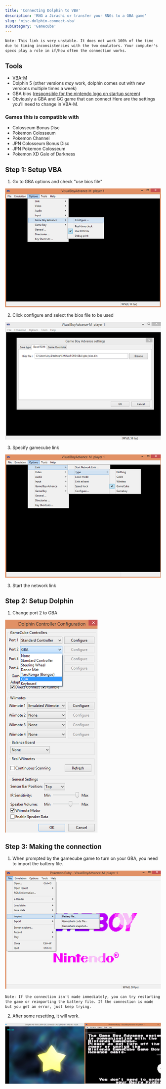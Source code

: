 ```yaml
---
title: 'Connecting Dolphin to VBA'
description: 'RNG a Jirachi or transfer your RNGs to a GBA game'
slug: 'misc-dolphin-connect-vba'
subCategory: 'Gamecube'
---
```


```
Note: This link is very unstable. It does not work 100% of the time due to timing inconsistencies with the two emulators. Your computer's specs play a role in if/how often the connection works.
```

## Tools

- [VBA-M](https://sourceforge.net/projects/vbam/)
- Dolphin 5 (other versions _may_ work, dolphin comes out with new versions multiple times a week)
- GBA bios ([responsible for the nintendo logo on startup screen](http://imgur.com/byn7Kfb))
- Obviously a GBA and GC game that can connect
  Here are the settings you'll need to change in VBA-M.

### Games this is compatible with

- Colosseum Bonus Disc
- Pokemon Colosseum
- Pokemon Channel
- JPN Colosseum Bonus Disc
- JPN Pokemon Colosseum
- Pokemon XD Gale of Darkness

## Step 1: Setup VBA

1. Go to GBA options and check "use bios file"

![Setup Bios](../../images/Tools-and-Emulators/VBA-to-Dolphin/Setup.png)

2. Click configure and select the bios file to be used

![Select Bios](../../images/Tools-and-Emulators/VBA-to-Dolphin/Setup-2.png)

3. Specify gamecube link

![Gamecube Link](../../images/Tools-and-Emulators/VBA-to-Dolphin/Gamecube-Link.png)

3. Start the network link

## Step 2: Setup Dolphin

1. Change port 2 to GBA

![Change Port](../../images/Tools-and-Emulators/VBA-to-Dolphin/Change-Port.png)

## Step 3: Making the connection

1. When prompted by the gamecube game to turn on your GBA, you need to import the battery file.

![Import Battery](../../images/Tools-and-Emulators/VBA-to-Dolphin/Import.png)

```
Note: If the connection isn't made immediately, you can try restarting the game or reimporting the battery file. If the connection is made but you get an error, just keep trying.
```

2. After some resetting, it will work.

![Success](../../images/Tools-and-Emulators/VBA-to-Dolphin/Success.png)

